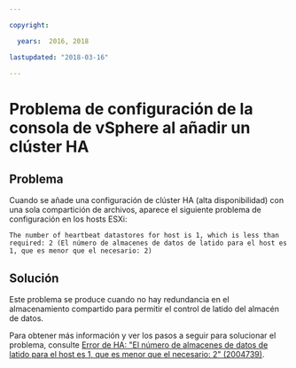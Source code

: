 ```yaml
---

copyright:

  years:  2016, 2018

lastupdated: "2018-03-16"

---
```


# Problema de configuración de la consola de vSphere al añadir un clúster HA

## Problema
Cuando se añade una configuración de clúster HA (alta disponibilidad) con una sola compartición de archivos, aparece el siguiente problema de configuración en los hosts ESXi:

`The number of heartbeat datastores for host is 1, which is less than required: 2 (El número de almacenes de datos de latido para el host es 1, que es menor que el necesario: 2)`

## Solución
Este problema se produce cuando no hay redundancia en el almacenamiento compartido para permitir el control de latido del almacén de datos.

Para obtener más información y ver los pasos a seguir para solucionar el problema, consulte [Error de HA: "El número de almacenes de datos de latido para el host es 1, que es menor que el necesario: 2" (2004739)](https://kb.vmware.com/selfservice/microsites/search.do?language=en_US&cmd=displayKC&externalId=2004739).
